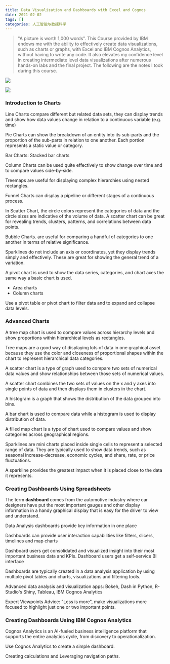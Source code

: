 ```yaml
---
title: Data Visualization and Dashboards with Excel and Cognos
date: 2021-02-02
tags: []
categories: 人工智能与数据科学
---
```


> "A picture is worth 1,000 words". This Course provided by IBM endows me with the ability to effectively create data visualizations, such as charts or graphs, with Excel and IBM Cognos Analytics, without having to write any code. It also elevates my confidence level in creating intermediate level data visualizations after numerous hands-on labs and the final project. The following are the notes I took during this course.

<!--more-->

![](https://blog.zhuangzhihao.top/img/Coursera-DA&Visualization-foundation.png)

![](https://blog.zhuangzhihao.top/img/Coursera-Data-Visualization&Dashboards.png)

### Introduction to Charts

Line Charts compare different but related data sets, they can display trends and show how data values change in relation to a continuous variable (e.g. time)

Pie Charts can show the breakdown of an entity into its sub-parts and the proportion of the sub-parts in relation to one another. Each portion represents a static value or category.

Bar Charts: Stacked bar charts

Column Charts can be used quite effectively to show change over time and to compare values side-by-side.

Treemaps are useful for displaying complex hierarchies using nested rectangles.

Funnel Charts can display a pipeline or different stages of a continuous process.

In Scatter Chart, the circle colors represent the categories of data and the circle sizes are indicative of the volume of data. A scatter chart can be great for revealing trends, clusters, patterns, and correlations between data points. 

Bubble Charts. are useful for comparing a handful of categories to one another in terms of relative significance.

Sparklines do not include an axis or coordinates, yet they display trends simply and effectively. These are great for showing the general trend of a variation. 

A pivot chart is used to show the data series, categories, and chart axes the same way a basic chart is used.
- Area charts
- Column charts

Use a pivot table or pivot chart to filter data and to expand and collapse data levels.

### Advanced Charts

A tree map chart is used to compare values across hierarchy levels and show proportions within hierarchical levels as rectangles. 

Tree maps are a good way of displaying lots of data in one graphical asset because they use the color and closeness of proportional shapes within the chart to represent hierarchical data categories.

A scatter chart is a type of graph used to compare two sets of numerical data values and show relationships between those sets of numerical values.  

A scatter chart combines the two sets of values on the x and y axes into single points of data and then displays them in clusters in the chart.

A histogram is a graph that shows the distribution of the data grouped into bins. 

A bar chart is used to compare data while a histogram is used to display distribution of data.

A filled map chart is a type of chart used to compare values and show categories across geographical regions.

Sparklines are mini charts placed inside single cells to represent a selected range of data. They are typically used to show data trends, such as seasonal increase-decrease, economic cycles, and share, rate, or price fluctuations.

A sparkline provides the greatest impact when it is placed close to the data it represents.

### Creating Dashboards Using Spreadsheets

The term **dashboard** comes from the automotive industry where car designers have put the most important gauges and other display information in a handy graphical display that is easy for the driver to view and understand.

Data Analysis dashboards provide key information in one place

Dashboards can provide user interaction capabilities like filters, slicers, timelines and map charts

Dashboard users get consolidated and visualized insight into their most important business data and KPIs. Dashboard users get a self-service BI interface

Dashboards are typically created in a data analysis application by using multiple pivot tables and charts, visualizations and filtering tools.

Advanced data analysis and visualization apps: Bokeh, Dash in Python, R-Studio's Shiny, Tableau, IBM Cognos Analytics

Expert Viewpoints Advice: "Less is more", make visualizations more focused to highlight just one or two important points.

### Creating Dashboards Using IBM Cognos Analytics

Cognos Analytics is an AI-fueled business intelligence platform that supports the entire analytics cycle, from discovery to operationalization.

Use Cognos Analytics to create a simple dashboard.

Creating calculations and Leveraging navigation paths.